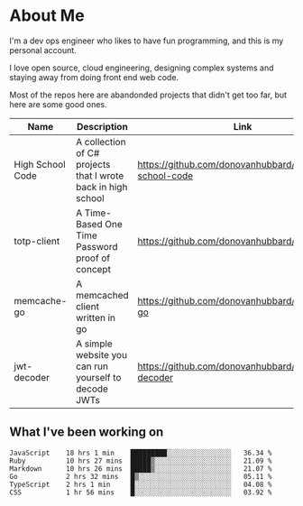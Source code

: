 # About Me

I'm a dev ops engineer who likes to have fun programming, and this is my personal account.

I love open source, cloud engineering, designing complex systems and staying away from doing front end web code.

Most of the repos here are abandonded projects that didn't get too far, but here are some good ones.

| Name       | Description           | Link  |
| ------------- |-------------| -----|
| High School Code | A collection of C# projects that I wrote back in high school | https://github.com/donovanhubbard/high-school-code |
| totp-client | A Time-Based One Time Password proof of concept | https://github.com/donovanhubbard/totp-client |
| memcache-go | A memcached client written in go | https://github.com/donovanhubbard/memcache-go |
| jwt-decoder | A simple website you can run yourself to decode JWTs | https://github.com/donovanhubbard/jwt-decoder |


## What I've been working on

<!--START_SECTION:waka-->

```text
JavaScript    18 hrs 1 min    █████████░░░░░░░░░░░░░░░░   36.34 %
Ruby          10 hrs 27 mins  █████▒░░░░░░░░░░░░░░░░░░░   21.09 %
Markdown      10 hrs 26 mins  █████▒░░░░░░░░░░░░░░░░░░░   21.07 %
Go            2 hrs 32 mins   █▒░░░░░░░░░░░░░░░░░░░░░░░   05.11 %
TypeScript    2 hrs 1 min     █░░░░░░░░░░░░░░░░░░░░░░░░   04.08 %
CSS           1 hr 56 mins    █░░░░░░░░░░░░░░░░░░░░░░░░   03.92 %
```

<!--END_SECTION:waka-->
